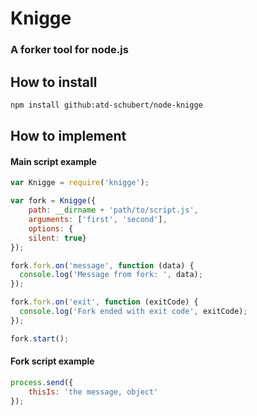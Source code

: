 # Knigge
### A forker tool for node.js

## How to install

```bash
npm install github:atd-schubert/node-knigge
```

## How to implement

#### Main script example
```js
var Knigge = require('knigge');

var fork = Knigge({
    path: __dirname + 'path/to/script.js',
    arguments: ['first', 'second'],
    options: {
    silent: true}
});

fork.fork.on('message', function (data) {
  console.log('Message from fork: ', data);
});

fork.fork.on('exit', function (exitCode) {
  console.log('Fork ended with exit code', exitCode);
});

fork.start();
```

#### Fork script example

```js
process.send({
    thisIs: 'the message, object'
});
```
